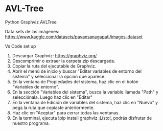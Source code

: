 # AVL-Tree
Python Graphviz AVLTree

Data sets de las imágenes: https://www.kaggle.com/datasets/pavansanagapati/images-dataset

Vs Code set up
1. Descargar Graphviz: https://graphviz.org/
2. Descomprimir o extraer la carpeta.zip descargada.
3. Copiar la ruta del ejecutable de Graphviz.
4. Abrir el menú de inicio y buscar "Editar variables de entorno del sistema" y seleccionar la opción que aparece.
5. En la ventana de Propiedades del sistema, haz clic en el botón "Variables de entorno".
6. En la sección "Variables del sistema", busca la variable llamada "Path" y selecciónala. Luego haz clic en "Editar"
7. En la ventana de Edición de variables del sistema, haz clic en "Nuevo" y pega la ruta que copiaste anteriormente.
8. Haz clic en "Aceptar" para cerrar todas las ventanas.
9. En la terminal, ejecuta !pip install graphviz
¡Listo!, podrás disfrutar de nuestro programa.

